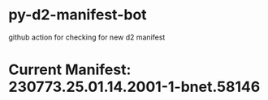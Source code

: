 # py-d2-manifest-bot
github action for checking for new d2 manifest

# Current Manifest: 230773.25.01.14.2001-1-bnet.58146
